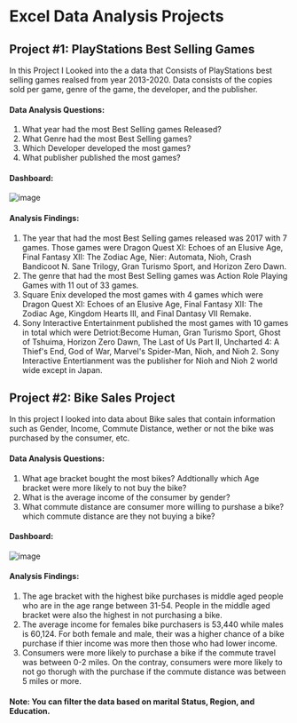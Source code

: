 # Excel Data Analysis Projects

## Project #1: PlayStations Best Selling Games

In this Project I Looked into the a data that Consists of PlayStations best selling games realsed from year 2013-2020. Data consists of the copies sold per game, genre of the game, the developer, and the publisher.

  #### Data Analysis Questions:
  1. What year had the most Best Selling games Released? 
  3. What Genre had the most Best Selling games? 
  4. Which Developer developed the most games?
  5. What publisher published the most games? 

#### Dashboard: 

![image](https://github.com/gigimontes/Excel-projects/assets/143570053/f03ee252-59c6-4e92-b342-eba7f41be885)

  #### Analysis Findings:
  1. The year that had the most Best Selling games released was 2017 with 7 games. Those games were Dragon Quest XI: Echoes of an Elusive Age, Final Fantasy XII: The Zodiac Age, Nier: Automata, Nioh, Crash Bandicoot N. Sane Trilogy, Gran Turismo Sport, and Horizon Zero Dawn. 
  2. The genre that had the most Best Selling games was Action Role Playing Games with 11 out of 33 games.
  3. Square Enix developed the most games with 4 games which were Dragon Quest XI: Echoes of an Elusive Age, Final Fantasy XII: The Zodiac Age, Kingdom Hearts III, and Final Dantasy VII Remake. 
  4. Sony Interactive Entertainment published the most games with 10 games in total which were Detriot:Become Human, Gran Turismo Sport, Ghost of Tshuima, Horizon Zero Dawn, The Last of Us Part II, Uncharted 4: A Thief's End, God of War, Marvel's Spider-Man, Nioh, and Nioh 2. Sony Interactive Entertianment was the publisher for Nioh and Nioh 2 world wide except in Japan. 


## Project #2: Bike Sales Project

In this project I looked into data about Bike sales that contain information such as Gender, Income, Commute Distance, wether or not the bike was purchased by the consumer, etc.

#### Data Analysis Questions: 
1. What age bracket bought the most bikes? Addtionally which Age bracket were more likely to not buy the bike?
2. What is the average income of the consumer by gender?
3. What commute distance are consumer more willing to purshase a bike? which commute distance are they not buying a bike? 

#### Dashboard: 

![image](https://github.com/gigimontes/Excel-projects/assets/143570053/d4251f66-358b-4ead-80cf-61ef91659b84)

  #### Analysis Findings: 
  1. The age bracket with the highest bike purchases is middle aged people who are in the age range between 31-54. People in the middle aged bracket were also the highest in not purchasing a bike.
  2. The average income for females bike purchasers is 53,440 while males is 60,124. For both female and male, their was a higher chance of a bike purchase if thier income was more then those who had lower income.
  3. Consumers were more likely to purchase a bike if the commute travel was between 0-2 miles. On the contray, consumers were more likely to not go thorugh with the purchase if the commute distance was between 5 miles or more.

#### Note: You can filter the data based on marital Status, Region, and Education. 
